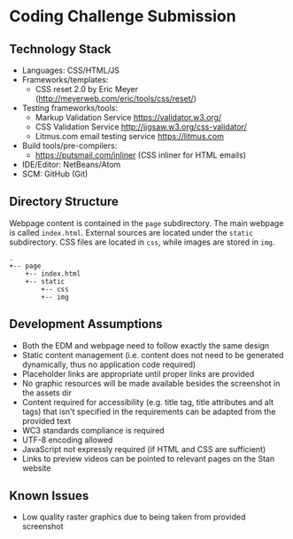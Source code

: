 # Coding Challenge Submission

## Technology Stack

- Languages: CSS/HTML/JS
- Frameworks/templates:
    - CSS reset 2.0 by Eric Meyer (http://meyerweb.com/eric/tools/css/reset/)
- Testing frameworks/tools:
    - Markup Validation Service https://validator.w3.org/
    - CSS Validation Service http://jigsaw.w3.org/css-validator/
    - Litmus.com email testing service https://litmus.com
- Build tools/pre-compilers:
    - https://putsmail.com/inliner (CSS inliner for HTML emails)
- IDE/Editor: NetBeans/Atom
- SCM: GitHub (Git)

## Directory Structure

Webpage content is contained in the `page` subdirectory. The main webpage
is called `index.html`. External sources are located under the `static`
subdirectory. CSS files are located in `css`, while images are stored in
`img`.

```
.
+-- page
    +-- index.html
    +-- static
        +-- css
        +-- img
```

## Development Assumptions

- Both the EDM and webpage need to follow exactly the same design
- Static content management (i.e. content does not need to be generated dynamically, thus no application code required)
- Placeholder links are appropriate until proper links are provided
- No graphic resources will be made available besides the screenshot in the assets dir
- Content required for accessibility (e.g. title tag, title attributes and alt tags) that isn't specified in the requirements can be adapted from the provided text
- WC3 standards compliance is required
- UTF-8 encoding allowed
- JavaScript not expressly required (if HTML and CSS are sufficient)
- Links to preview videos can be pointed to relevant pages on the Stan website

## Known Issues

- Low quality raster graphics due to being taken from provided screenshot
